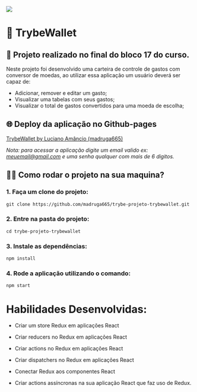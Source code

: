 <img src="https://ik.imagekit.io/lltmkbsdtye/CAPA_LINKEDIN_PERFIL_PESSOAL03__1__7hO4TKpg5.png">

# 💼️ TrybeWallet 

## 🚀️ Projeto realizado no final do bloco 17 do curso.
Neste projeto foi desenvolvido uma carteira de controle de gastos com conversor de moedas, ao utilizar essa aplicação um usuário deverá ser capaz de:

  - Adicionar, remover e editar um gasto;
  - Visualizar uma tabelas com seus gastos;
  - Visualizar o total de gastos convertidos para uma moeda de escolha;

## 🌐️ Deploy da aplicação no Github-pages

[TrybeWallet by Luciano Amâncio (madruga665)](https://madruga665.github.io/trybe-projeto-trybewallet/)

*Nota: para acessar a aplicação digite um email valido ex: meuemail@gmail.com e uma senha qualquer com mais de 6 digitos.*

## 🏃‍♀️ Como rodar o projeto na sua maquina?

### 1. Faça um clone do projeto:
```
git clone https://github.com/madruga665/trybe-projeto-trybewallet.git
```

### 2. Entre na pasta do projeto:

```
cd trybe-projeto-trybewallet
```

### 3. Instale as dependências:

```
npm install
```

### 4. Rode a aplicação utilizando o comando:

```
npm start
```
# Habilidades Desenvolvidas:

  * Criar um store Redux em aplicações React

  * Criar reducers no Redux em aplicações React

  * Criar actions no Redux em aplicações React

  * Criar dispatchers no Redux em aplicações React

  * Conectar Redux aos componentes React

  * Criar actions assíncronas na sua aplicação React que faz uso de Redux.


